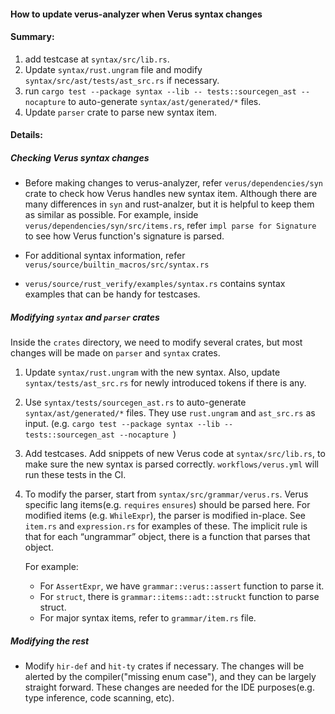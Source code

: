 #### How to update verus-analyzer when Verus syntax changes

#### Summary:
1. add testcase at `syntax/src/lib.rs`.
2. Update `syntax/rust.ungram` file and modify `syntax/src/ast/tests/ast_src.rs` if necessary.
3. run `cargo test --package syntax --lib -- tests::sourcegen_ast --nocapture` to auto-generate `syntax/ast/generated/*` files.
4. Update `parser` crate to parse new syntax item.


#### Details:

##### Checking Verus syntax changes
- Before making changes to verus-analyzer, refer `verus/dependencies/syn` crate to check how Verus handles new syntax item. Although there are many differences in `syn` and rust-analzer, but it is helpful to keep them as similar as possible. 
For example, inside `verus/dependencies/syn/src/items.rs`, refer `impl parse for Signature` to see how Verus function's signature is parsed. 

- For additional syntax information, refer `verus/source/builtin_macros/src/syntax.rs` 

- `verus/source/rust_verify/examples/syntax.rs` contains syntax examples that can be handy for testcases. 


##### Modifying `syntax` and `parser` crates
Inside the `crates` directory, we need to modify several crates, but most changes will be made on `parser` and `syntax` crates.

1. Update `syntax/rust.ungram` with the new syntax. Also, update `syntax/tests/ast_src.rs` for newly introduced tokens if there is any. 

2. Use `syntax/tests/sourcegen_ast.rs` to auto-generate `syntax/ast/generated/*` files. They use `rust.ungram` and `ast_src.rs` as input. (e.g. `cargo test --package syntax --lib -- tests::sourcegen_ast --nocapture `)

3. Add testcases. Add snippets of new Verus code at `syntax/src/lib.rs`, to make sure the new syntax is parsed correctly. `workflows/verus.yml` will run these tests in the CI.

4. To modify the parser, start from `syntax/src/grammar/verus.rs`. Verus specific lang items(e.g. `requires` `ensures`) should be parsed here. For modified items (e.g. `WhileExpr`), the parser is modified in-place. See `item.rs` and `expression.rs` for examples of these. The implicit rule is that for each “ungrammar” object, there is a function that parses that object. 

    For example:
    - For `AssertExpr`, we have `grammar::verus::assert` function to parse it. 
    - For `struct`, there is  `grammar::items::adt::struckt` function to parse struct.
    - For major syntax items, refer to `grammar/item.rs` file.


##### Modifying the rest
- Modify `hir-def` and `hit-ty` crates if necessary. The changes will be alerted by the compiler("missing enum case"), and they can be largely straight forward. These changes are needed for the IDE purposes(e.g. type inference, code scanning, etc).


